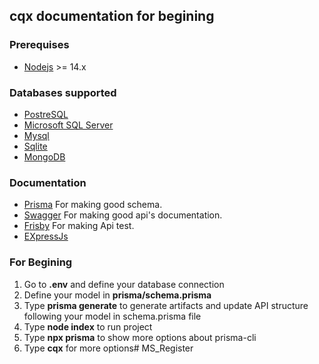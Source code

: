 ## cqx documentation for begining

### Prerequises
- [Nodejs](https://nodejs.org/) >= 14.x

### Databases supported
- [PostreSQL](https://www.prisma.io/docs/concepts/database-connectors/postgresql)
- [Microsoft SQL Server](https://www.prisma.io/docs/concepts/database-connectors/sql-server)
- [Mysql](https://www.prisma.io/docs/concepts/database-connectors/mysql)
- [Sqlite](https://www.prisma.io/docs/concepts/database-connectors/sqlite)
- [MongoDB](https://www.mongodb.com/)


### Documentation
- [Prisma](https://www.prisma.io/docs/reference/api-reference/prisma-schema-reference) For making good schema.
- [Swagger](https://github.com/OAI/OpenAPI-Specification/blob/main/versions/3.0.3.md#schemaObject) For making good api's documentation.
- [Frisby](https://docs.frisbyjs.com/) For making Api test.
- [EXpressJs](https://expressjs.com/fr/4x/api.html)


### For Begining
1. Go to **.env** and define your database connection
2. Define your model in **prisma/schema.prisma**
3. Type **prisma generate** to generate artifacts and update API structure following your model in schema.prisma file
4. Type **node index** to run project
5. Type **npx prisma** to show more options about prisma-cli
6. Type **cqx** for more options# MS_Register
